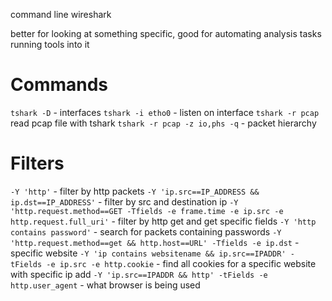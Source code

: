 command line wireshark

better for looking at something specific, good for automating analysis tasks running tools into it

Commands
=
`tshark -D` - interfaces
`tshark -i etho0` - listen on interface
`tshark -r pcap` read pcap file with tshark 
`tshark -r pcap -z io,phs -q` - packet hierarchy

Filters
=
`-Y 'http'` - filter by http packets
`-Y 'ip.src==IP_ADDRESS && ip.dst==IP_ADDRESS'` - filter by src and destination ip
`-Y 'http.request.method==GET -Tfields -e frame.time -e ip.src -e http.request.full_uri'` - filter by http get  and get specific fields
`-Y 'http contains password'` - search for packets containing passwords
`-Y 'http.request.method==get && http.host==URL' -Tfields -e ip.dst` - specific website
`-Y 'ip contains websitename && ip.src==IPADDR' -tFields -e ip.src -e http.cookie` - find all cookies for a specific website with specific ip add
`-Y 'ip.src==IPADDR && http' -tFields -e http.user_agent` - what browser is being used